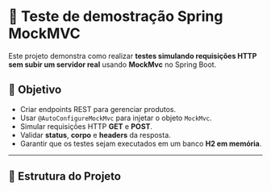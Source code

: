 # 🧪 Teste de demostração Spring MockMVC 

Este projeto demonstra como realizar **testes simulando requisições HTTP sem subir um servidor real** usando **MockMvc** no Spring Boot.

## 📌 Objetivo
- Criar endpoints REST para gerenciar produtos.
- Usar `@AutoConfigureMockMvc` para injetar o objeto `MockMvc`.
- Simular requisições HTTP **GET** e **POST**.
- Validar **status**, **corpo** e **headers** da resposta.
- Garantir que os testes sejam executados em um banco **H2 em memória**.

---

## 📂 Estrutura do Projeto


